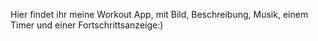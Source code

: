 Hier findet ihr meine Workout App, mit Bild, Beschreibung, Musik, einem Timer und einer Fortschrittsanzeige:)
